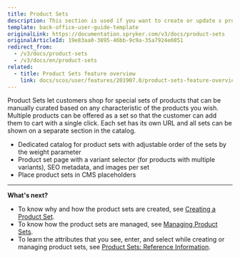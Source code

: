 ```yaml
---
title: Product Sets
description: This section is used if you want to create or update s product set based on specific relations, as well as activate or deactivate them in the Back Office.
template: back-office-user-guide-template
originalLink: https://documentation.spryker.com/v3/docs/product-sets
originalArticleId: 19e83aa0-3895-46bb-9c9a-35a7924e0851
redirect_from:
  - /v3/docs/product-sets
  - /v3/docs/en/product-sets
related:
  - title: Product Sets feature overview
    link: docs/scos/user/features/201907.0/product-sets-feature-overview.html
---
```


Product Sets let customers shop for special sets of products that can be manually curated based on any characteristic of the products you wish.
Multiple products can be offered as a set so that the customer can add them to cart with a single click. Each set has its own URL and all sets can be shown on a separate section in the catalog.

* Dedicated catalog for product sets with adjustable order of the sets by the weight parameter
* Product set page with a variant selector (for products with multiple variants), SEO metadata, and images per set
* Place product sets in CMS placeholders

***
**What's next?**

* To know why and how the product sets are created, see [Creating a Product Set](/docs/scos/user/back-office-user-guides/{{page.version}}/merchandising/product-sets/creating-product-sets.html).
* To know how the product sets are managed, see [Managing Product Sets](/docs/scos/user/back-office-user-guides/{{page.version}}/merchandising/product-sets/managing-product-sets.html).
* To learn the attributes that you see, enter, and select while creating or managing product sets, see [Product Sets: Reference Information](/docs/scos/user/back-office-user-guides/{{page.version}}/merchandising/product-sets/references/product-sets-reference-information.html).

